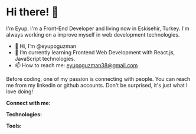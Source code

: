 # Hi there! 👋️


I'm Eyup. I'm a Front-End Developer and living now in Eskisehir, Turkey. I'm always working on a improve myself in web development technologies.


- 👋 Hi, I’m @eyupoguzman
- 🌱 I’m currently learning Frontend Web Development with React.js, JavaScript technologies.
- 📫 How to reach me: eyupoguzman38@gmail.com

Before coding, one of my passion is connecting with people. You can reach me from my linkedin or github accounts. Don't be surprised, it's just what I love doing!

<b>Connect with me:</b>


<b>Technologies:</b>


<b>Tools:</b>


<!---
eyupoguzman/eyupoguzman is a ✨ special ✨ repository because its `README.md` (this file) appears on your GitHub profile.
You can click the Preview link to take a look at your changes.
--->

